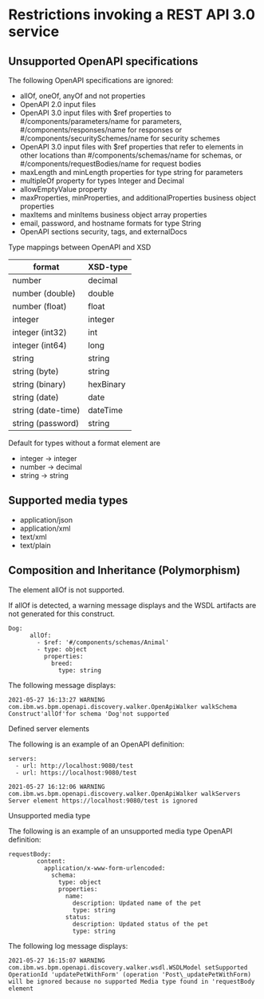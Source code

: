 # Restrictions invoking a REST API 3.0 service

## Unsupported OpenAPI specifications

The following OpenAPI specifications are ignored:

- allOf, oneOf, anyOf and not
properties
- OpenAPI 2.0 input files
- OpenAPI 3.0 input files with $ref properties to
#/components/parameters/name for parameters,
#/components/responses/name for responses or
#/components/securitySchemes/name for security schemes
- OpenAPI 3.0 input files with $ref properties that refer to elements in other
locations than #/components/schemas/name for schemas, or
#/components/requestBodies/name for request bodies
- maxLength and minLength properties for type string for
parameters
- multipleOf property for types Integer and Decimal
- allowEmptyValue property
- maxProperties, minProperties, and
additionalProperties business object properties
- maxItems and minItems business object array properties
- email, password, and hostname formats for type String
- OpenAPI sections security, tags, and
externalDocs

Type mappings between OpenAPI and XSD

| <OpenAPI> format   | XSD-type   |
|--------------------|------------|
| number             | decimal    |
| number (double)    | double     |
| number (float)     | float      |
| integer            | integer    |
| integer (int32)    | int        |
| integer (int64)    | long       |
| string             | string     |
| string (byte)      | string     |
| string (binary)    | hexBinary  |
| string (date)      | date       |
| string (date-time) | dateTime   |
| string (password)  | string     |

Default for types without a format element are

- integer -> integer
- number -> decimal
- string -> string

## Supported media types

- application/json
- application/xml
- text/xml
- text/plain

## Composition and Inheritance (Polymorphism)

The element allOf is not supported.

If allOf is detected, a warning message displays and the WSDL artifacts are not
generated for this construct.

```
Dog:
      allOf:
        - $ref: '#/components/schemas/Animal'
        - type: object
          properties:
            breed:
              type: string
```

The following message displays:

```
2021-05-27 16:13:27 WARNING com.ibm.ws.bpm.openapi.discovery.walker.OpenApiWalker walkSchema Construct'allOf'for schema 'Dog'not supported
```

Defined server elements

The following is an example of an OpenAPI definition:

```
servers:
  - url: http://localhost:9080/test
  - url: https://localhost:9080/test
```

```
2021-05-27 16:12:06 WARNING com.ibm.ws.bpm.openapi.discovery.walker.OpenApiWalker walkServers Server element https://localhost:9080/test is ignored
```

Unsupported media type

The following is an example of an unsupported media type OpenAPI definition:

```
requestBody:
        content:
          application/x-www-form-urlencoded:
            schema:
              type: object
              properties:
                name:
                  description: Updated name of the pet
                  type: string
                status:
                  description: Updated status of the pet
                  type: string
```

The following log message displays:

```
2021-05-27 16:15:07 WARNING com.ibm.ws.bpm.openapi.discovery.walker.wsdl.WSDLModel setSupported OperationId 'updatePetWithForm' (operation 'Post\_updatePetWithForm) will be ignored because no supported Media type found in 'requestBody element
```